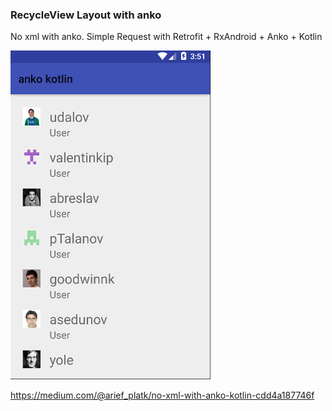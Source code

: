 ### RecycleView Layout with anko
No xml with anko. Simple Request with Retrofit + RxAndroid + Anko + Kotlin

![alt tag](https://github.com/ariefannur/ankokotlin/blob/master/app/src/main/res/mipmap-xxxhdpi/anko.png)

https://medium.com/@arief_platk/no-xml-with-anko-kotlin-cdd4a187746f


